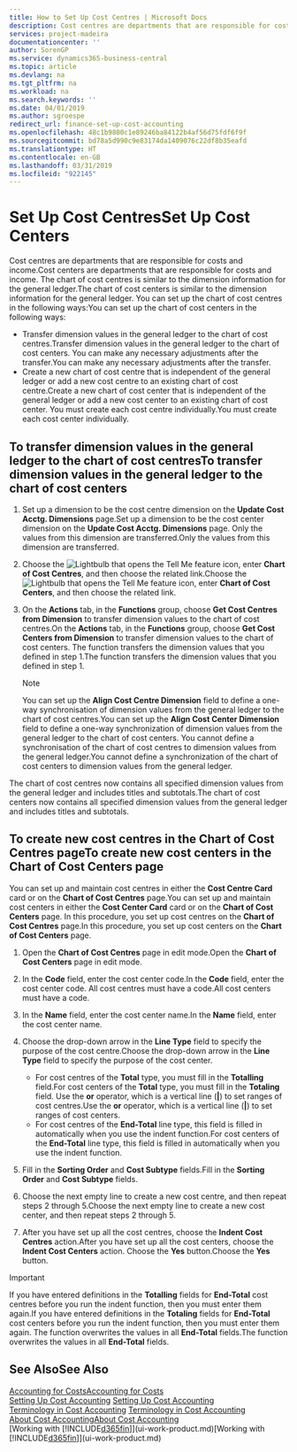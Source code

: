 ```yaml
---
title: How to Set Up Cost Centres | Microsoft Docs
description: Cost centres are departments that are responsible for costs and income. The chart of cost centres is similar to the dimension information for the general ledger.
services: project-madeira
documentationcenter: ''
author: SorenGP
ms.service: dynamics365-business-central
ms.topic: article
ms.devlang: na
ms.tgt_pltfrm: na
ms.workload: na
ms.search.keywords: ''
ms.date: 04/01/2019
ms.author: sgroespe
redirect_url: finance-set-up-cost-accounting
ms.openlocfilehash: 48c1b9800c1e89246ba84122b4af56d75fdf6f9f
ms.sourcegitcommit: bd78a5d990c9e83174da1409076c22df8b35eafd
ms.translationtype: HT
ms.contentlocale: en-GB
ms.lasthandoff: 03/31/2019
ms.locfileid: "922145"
---
```

# <a name="set-up-cost-centers"></a><span data-ttu-id="d7ac8-104">Set Up Cost Centres</span><span class="sxs-lookup"><span data-stu-id="d7ac8-104">Set Up Cost Centers</span></span>
<span data-ttu-id="d7ac8-105">Cost centres are departments that are responsible for costs and income.</span><span class="sxs-lookup"><span data-stu-id="d7ac8-105">Cost centers are departments that are responsible for costs and income.</span></span> <span data-ttu-id="d7ac8-106">The chart of cost centres is similar to the dimension information for the general ledger.</span><span class="sxs-lookup"><span data-stu-id="d7ac8-106">The chart of cost centers is similar to the dimension information for the general ledger.</span></span> <span data-ttu-id="d7ac8-107">You can set up the chart of cost centres in the following ways:</span><span class="sxs-lookup"><span data-stu-id="d7ac8-107">You can set up the chart of cost centers in the following ways:</span></span>  

-   <span data-ttu-id="d7ac8-108">Transfer dimension values in the general ledger to the chart of cost centres.</span><span class="sxs-lookup"><span data-stu-id="d7ac8-108">Transfer dimension values in the general ledger to the chart of cost centers.</span></span> <span data-ttu-id="d7ac8-109">You can make any necessary adjustments after the transfer.</span><span class="sxs-lookup"><span data-stu-id="d7ac8-109">You can make any necessary adjustments after the transfer.</span></span>  
-   <span data-ttu-id="d7ac8-110">Create a new chart of cost centre that is independent of the general ledger or add a new cost centre to an existing chart of cost centre.</span><span class="sxs-lookup"><span data-stu-id="d7ac8-110">Create a new chart of cost center that is independent of the general ledger or add a new cost center to an existing chart of cost center.</span></span> <span data-ttu-id="d7ac8-111">You must create each cost centre individually.</span><span class="sxs-lookup"><span data-stu-id="d7ac8-111">You must create each cost center individually.</span></span>  

## <a name="to-transfer-dimension-values-in-the-general-ledger-to-the-chart-of-cost-centers"></a><span data-ttu-id="d7ac8-112">To transfer dimension values in the general ledger to the chart of cost centres</span><span class="sxs-lookup"><span data-stu-id="d7ac8-112">To transfer dimension values in the general ledger to the chart of cost centers</span></span>  
1.  <span data-ttu-id="d7ac8-113">Set up a dimension to be the cost centre dimension on the **Update Cost Acctg. Dimensions** page.</span><span class="sxs-lookup"><span data-stu-id="d7ac8-113">Set up a dimension to be the cost center dimension on the **Update Cost Acctg. Dimensions** page.</span></span> <span data-ttu-id="d7ac8-114">Only the values from this dimension are transferred.</span><span class="sxs-lookup"><span data-stu-id="d7ac8-114">Only the values from this dimension are transferred.</span></span>  
2.  <span data-ttu-id="d7ac8-115">Choose the ![Lightbulb that opens the Tell Me feature](media/ui-search/search_small.png "Tell me what you want to do") icon, enter **Chart of Cost Centres**, and then choose the related link.</span><span class="sxs-lookup"><span data-stu-id="d7ac8-115">Choose the ![Lightbulb that opens the Tell Me feature](media/ui-search/search_small.png "Tell me what you want to do") icon, enter **Chart of Cost Centers**, and then choose the related link.</span></span>  
3.  <span data-ttu-id="d7ac8-116">On the **Actions** tab, in the **Functions** group, choose **Get Cost Centres from Dimension** to transfer dimension values to the chart of cost centres.</span><span class="sxs-lookup"><span data-stu-id="d7ac8-116">On the **Actions** tab, in the **Functions** group, choose **Get Cost Centers from Dimension** to transfer dimension values to the chart of cost centers.</span></span> <span data-ttu-id="d7ac8-117">The function transfers the dimension values that you defined in step 1.</span><span class="sxs-lookup"><span data-stu-id="d7ac8-117">The function transfers the dimension values that you defined in step 1.</span></span>  

    > [!NOTE]  
    >  <span data-ttu-id="d7ac8-118">You can set up the **Align Cost Centre Dimension**  field to define a one-way synchronisation of dimension values from the general ledger to the chart of cost centres.</span><span class="sxs-lookup"><span data-stu-id="d7ac8-118">You can set up the **Align Cost Center Dimension**  field to define a one-way synchronization of dimension values from the general ledger to the chart of cost centers.</span></span> <span data-ttu-id="d7ac8-119">You cannot define a synchronisation of the chart of cost centres to dimension values from the general ledger.</span><span class="sxs-lookup"><span data-stu-id="d7ac8-119">You cannot define a synchronization of the chart of cost centers to dimension values from the general ledger.</span></span>  

<span data-ttu-id="d7ac8-120">The chart of cost centres now contains all specified dimension values from the general ledger and includes titles and subtotals.</span><span class="sxs-lookup"><span data-stu-id="d7ac8-120">The chart of cost centers now contains all specified dimension values from the general ledger and includes titles and subtotals.</span></span>  

## <a name="to-create-new-cost-centers-in-the-chart-of-cost-centers-page"></a><span data-ttu-id="d7ac8-121">To create new cost centres in the Chart of Cost Centres page</span><span class="sxs-lookup"><span data-stu-id="d7ac8-121">To create new cost centers in the Chart of Cost Centers page</span></span>  
<span data-ttu-id="d7ac8-122">You can set up and maintain cost centres in either the **Cost Centre Card** card or on the **Chart of Cost Centres** page.</span><span class="sxs-lookup"><span data-stu-id="d7ac8-122">You can set up and maintain cost centers in either the **Cost Center Card** card or on the **Chart of Cost Centers** page.</span></span> <span data-ttu-id="d7ac8-123">In this procedure, you set up cost centres on the **Chart of Cost Centres** page.</span><span class="sxs-lookup"><span data-stu-id="d7ac8-123">In this procedure, you set up cost centers on the **Chart of Cost Centers** page.</span></span>  

1. <span data-ttu-id="d7ac8-124">Open the **Chart of Cost Centres** page in edit mode.</span><span class="sxs-lookup"><span data-stu-id="d7ac8-124">Open the **Chart of Cost Centers** page in edit mode.</span></span>  
2. <span data-ttu-id="d7ac8-125">In the **Code** field, enter the cost center code.</span><span class="sxs-lookup"><span data-stu-id="d7ac8-125">In the **Code** field, enter the cost center code.</span></span> <span data-ttu-id="d7ac8-126">All cost centres must have a code.</span><span class="sxs-lookup"><span data-stu-id="d7ac8-126">All cost centers must have a code.</span></span>  
3. <span data-ttu-id="d7ac8-127">In the **Name** field, enter the cost center name.</span><span class="sxs-lookup"><span data-stu-id="d7ac8-127">In the **Name** field, enter the cost center name.</span></span>  
4. <span data-ttu-id="d7ac8-128">Choose the drop-down arrow in the **Line Type** field to specify the purpose of the cost centre.</span><span class="sxs-lookup"><span data-stu-id="d7ac8-128">Choose the drop-down arrow in the **Line Type** field to specify the purpose of the cost center.</span></span>  

    - <span data-ttu-id="d7ac8-129">For cost centres of the **Total** type, you must fill in the **Totalling** field.</span><span class="sxs-lookup"><span data-stu-id="d7ac8-129">For cost centers of the **Total** type, you must fill in the **Totaling** field.</span></span> <span data-ttu-id="d7ac8-130">Use the **or** operator, which is a vertical line (**&#124;**) to set ranges of cost centres.</span><span class="sxs-lookup"><span data-stu-id="d7ac8-130">Use the **or** operator, which is a vertical line (**&#124;**) to set ranges of cost centers.</span></span>  
    - <span data-ttu-id="d7ac8-131">For cost centres of the **End-Total** line type, this field is filled in automatically when you use the indent function.</span><span class="sxs-lookup"><span data-stu-id="d7ac8-131">For cost centers of the **End-Total** line type, this field is filled in automatically when you use the indent function.</span></span>  
5.  <span data-ttu-id="d7ac8-132">Fill in the **Sorting Order** and **Cost Subtype** fields.</span><span class="sxs-lookup"><span data-stu-id="d7ac8-132">Fill in the **Sorting Order** and **Cost Subtype** fields.</span></span>  
6.  <span data-ttu-id="d7ac8-133">Choose the next empty line to create a new cost centre, and then repeat steps 2 through 5.</span><span class="sxs-lookup"><span data-stu-id="d7ac8-133">Choose the next empty line to create a new cost center, and then repeat steps 2 through 5.</span></span>  
7.  <span data-ttu-id="d7ac8-134">After you have set up all the cost centres, choose the **Indent Cost Centres** action.</span><span class="sxs-lookup"><span data-stu-id="d7ac8-134">After you have set up all the cost centers, choose the **Indent Cost Centers** action.</span></span> <span data-ttu-id="d7ac8-135">Choose the **Yes** button.</span><span class="sxs-lookup"><span data-stu-id="d7ac8-135">Choose the **Yes** button.</span></span>  

> [!IMPORTANT]  
>  <span data-ttu-id="d7ac8-136">If you have entered definitions in the **Totalling** fields for **End-Total** cost centres before you run the indent function, then you must enter them again.</span><span class="sxs-lookup"><span data-stu-id="d7ac8-136">If you have entered definitions in the **Totaling** fields for **End-Total** cost centers before you run the indent function, then you must enter them again.</span></span> <span data-ttu-id="d7ac8-137">The function overwrites the values in all **End-Total** fields.</span><span class="sxs-lookup"><span data-stu-id="d7ac8-137">The function overwrites the values in all **End-Total** fields.</span></span>  

## <a name="see-also"></a><span data-ttu-id="d7ac8-138">See Also</span><span class="sxs-lookup"><span data-stu-id="d7ac8-138">See Also</span></span>  
[<span data-ttu-id="d7ac8-139">Accounting for Costs</span><span class="sxs-lookup"><span data-stu-id="d7ac8-139">Accounting for Costs</span></span>](finance-manage-cost-accounting.md)  
<span data-ttu-id="d7ac8-140">[Setting Up Cost Accounting](finance-set-up-cost-accounting.md) </span><span class="sxs-lookup"><span data-stu-id="d7ac8-140">[Setting Up Cost Accounting](finance-set-up-cost-accounting.md) </span></span>  
<span data-ttu-id="d7ac8-141">[Terminology in Cost Accounting](finance-terminology-in-cost-accounting.md) </span><span class="sxs-lookup"><span data-stu-id="d7ac8-141">[Terminology in Cost Accounting](finance-terminology-in-cost-accounting.md) </span></span>  
[<span data-ttu-id="d7ac8-142">About Cost Accounting</span><span class="sxs-lookup"><span data-stu-id="d7ac8-142">About Cost Accounting</span></span>](finance-about-cost-accounting.md)  
<span data-ttu-id="d7ac8-143">[Working with [!INCLUDE[d365fin](includes/d365fin_md.md)]](ui-work-product.md)</span><span class="sxs-lookup"><span data-stu-id="d7ac8-143">[Working with [!INCLUDE[d365fin](includes/d365fin_md.md)]](ui-work-product.md)</span></span>
